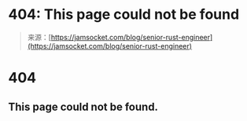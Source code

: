 <!--yml
category: 未分类
date: 2024-05-27 15:05:40
-->

# 404: This page could not be found

> 来源：[https://jamsocket.com/blog/senior-rust-engineer](https://jamsocket.com/blog/senior-rust-engineer)

# 404

## This page could not be found.